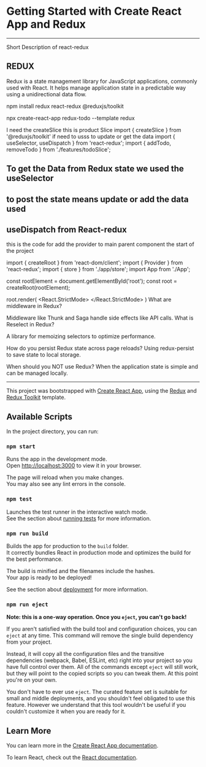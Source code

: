 # Getting Started with Create React App and Redux
---------------------------------------------------------------------
Short Description of react-redux

## **REDUX**

Redux is a state management library for JavaScript applications, commonly used with React. It helps manage application state in a predictable way using a unidirectional data flow.

npm install redux react-redux @reduxjs/toolkit

npx create-react-app redux-todo --template redux

I need the createSlice this is product Slice 
import { createSlice } from '@reduxjs/toolkit'
if need to usss to update or get the data
import { useSelector, useDispatch } from 'react-redux';
import { addTodo, removeTodo } from './features/todoSlice';

## To get the Data from Redux state we used the useSelector 
## to post the state means update or add the data used 
## useDispatch from React-redux


this is the code for add the provider to main parent component the start of the project 

import { createRoot } from 'react-dom/client';
import { Provider } from 'react-redux';
import { store } from './app/store';
import App from './App';

const rootElement = document.getElementById('root');
const root = createRoot(rootElement);

root.render(
  <React.StrictMode>
    <Provider store={store}>
      <App />
    </Provider>
  </React.StrictMode>
)
What are middleware in Redux?

Middleware like Thunk and Saga handle side effects like API calls.
What is Reselect in Redux?

A library for memoizing selectors to optimize performance.

How do you persist Redux state across page reloads?
Using redux-persist to save state to local storage.

When should you NOT use Redux?
When the application state is simple and can be managed locally.

------------------------------------------------------
This project was bootstrapped with [Create React App](https://github.com/facebook/create-react-app), using the [Redux](https://redux.js.org/) and [Redux Toolkit](https://redux-toolkit.js.org/) template.

## Available Scripts

In the project directory, you can run:

### `npm start`

Runs the app in the development mode.\
Open [http://localhost:3000](http://localhost:3000) to view it in your browser.

The page will reload when you make changes.\
You may also see any lint errors in the console.

### `npm test`

Launches the test runner in the interactive watch mode.\
See the section about [running tests](https://facebook.github.io/create-react-app/docs/running-tests) for more information.

### `npm run build`

Builds the app for production to the `build` folder.\
It correctly bundles React in production mode and optimizes the build for the best performance.

The build is minified and the filenames include the hashes.\
Your app is ready to be deployed!

See the section about [deployment](https://facebook.github.io/create-react-app/docs/deployment) for more information.

### `npm run eject`

**Note: this is a one-way operation. Once you `eject`, you can't go back!**

If you aren't satisfied with the build tool and configuration choices, you can `eject` at any time. This command will remove the single build dependency from your project.

Instead, it will copy all the configuration files and the transitive dependencies (webpack, Babel, ESLint, etc) right into your project so you have full control over them. All of the commands except `eject` will still work, but they will point to the copied scripts so you can tweak them. At this point you're on your own.

You don't have to ever use `eject`. The curated feature set is suitable for small and middle deployments, and you shouldn't feel obligated to use this feature. However we understand that this tool wouldn't be useful if you couldn't customize it when you are ready for it.

## Learn More

You can learn more in the [Create React App documentation](https://facebook.github.io/create-react-app/docs/getting-started).

To learn React, check out the [React documentation](https://reactjs.org/).
